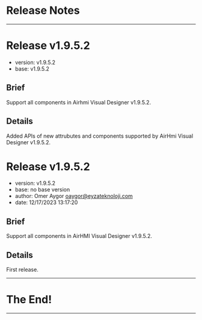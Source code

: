 # Release Notes

--------------------------------------------------------------------------------

# Release v1.9.5.2

  - version: v1.9.5.2
  - base: v1.9.5.2
  
## Brief

Support all components in Airhmi Visual Designer v1.9.5.2. 

## Details

Added APIs of new attrubutes and components supported by AirHmi Visual Designer v1.9.5.2.


# Release v1.9.5.2

  - version: v1.9.5.2
  - base: no base version
  - author: Omer Aygor <oaygor@eyzateknoloji.com>
  - date: 12/17/2023 13:17:20 

## Brief

Support all components in AirHMI Visual Designer v1.9.5.2. 

## Details

First release. 


--------------------------------------------------------------------------------

# The End!

--------------------------------------------------------------------------------

